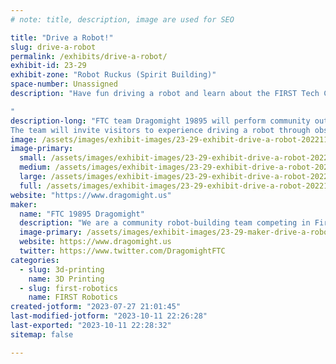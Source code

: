 ```yaml
---
# note: title, description, image are used for SEO

title: "Drive a Robot!"
slug: drive-a-robot
permalink: /exhibits/drive-a-robot/
exhibit-id: 23-29
exhibit-zone: "Robot Ruckus (Spirit Building)"
space-number: Unassigned
description: "Have fun driving a robot and learn about the FIRST Tech Challenge robot-building competition!

"
description-long: "FTC team Dragomight 19895 will perform community outreach by demonstrating a working competition robot. The team will introduce the First Tech Challenge program to visitors and accept donations for fundraising.
The team will invite visitors to experience driving a robot through obstacles."
image: /assets/images/exhibit-images/23-29-exhibit-drive-a-robot-20221106-123921-large.jpg
image-primary: 
  small: /assets/images/exhibit-images/23-29-exhibit-drive-a-robot-20221106-123921-small.jpg
  medium: /assets/images/exhibit-images/23-29-exhibit-drive-a-robot-20221106-123921-medium.jpg
  large: /assets/images/exhibit-images/23-29-exhibit-drive-a-robot-20221106-123921-large.jpg
  full: /assets/images/exhibit-images/23-29-exhibit-drive-a-robot-20221106-123921-full.jpg
website: "https://www.dragomight.us"
maker: 
  name: "FTC 19895 Dragomight"
  description: "We are a community robot-building team competing in First Tech Challenge, a robot-building competition."
  image-primary: /assets/images/exhibit-images/23-29-maker-drive-a-robot-dragomight-logo-medium.png
  website: https://www.dragomight.us
  twitter: https://www.twitter.com/DragomightFTC
categories: 
  - slug: 3d-printing
    name: 3D Printing
  - slug: first-robotics
    name: FIRST Robotics
created-jotform: "2023-07-27 21:01:45"
last-modified-jotform: "2023-10-11 22:26:28"
last-exported: "2023-10-11 22:28:32"
sitemap: false

---
```

